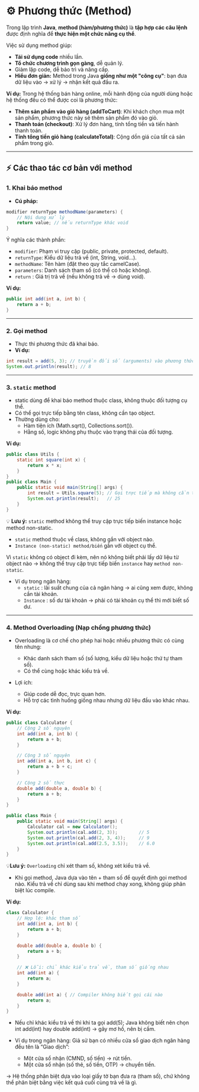 # ⚙️ Phương thức (Method)
Trong lập trình **Java**, **method (hàm/phương thức)** là **tập hợp các câu lệnh** được định nghĩa để **thực hiện một chức năng cụ thể**. 

Việc sử dụng method giúp:
- **Tái sử dụng code** nhiều lần.
- **Tổ chức chương trình gọn gàng**, dễ quản lý.
- Giảm lặp code, dễ bảo trì và nâng cấp.
- **Hiểu đơn giản:**   Method trong Java **giống như một "công cụ"**: bạn đưa dữ liệu vào → xử lý → nhận kết quả đầu ra.

**Ví dụ:**
Trong hệ thống bán hàng online, mỗi hành động của người dùng hoặc hệ thống đều có thể được coi là phương thức:

- **Thêm sản phẩm vào giỏ hàng (addToCart)**: Khi khách chọn mua một sản phẩm, phương thức này sẽ thêm sản phẩm đó vào giỏ.
- **Thanh toán (checkout)**: Xử lý đơn hàng, tính tổng tiền và tiến hành thanh toán.
- **Tính tổng tiền giỏ hàng (calculateTotal)**: Cộng dồn giá của tất cả sản phẩm trong giỏ.

---
## ⚡ Các thao tác cơ bản với method
### 1. Khai báo method
- **Cú pháp:**
```java
modifier returnType methodName(parameters) {
    // Nội dung xử lý
    return value; // nếu returnType khác void
}
```
Ý nghĩa các thành phần:

- `modifier`: Phạm vi truy cập (public, private, protected, default).
- `returnType`: Kiểu dữ liệu trả về (int, String, void...).
- `methodName`: Tên hàm (đặt theo quy tắc camelCase).
- `parameters`: Danh sách tham số (có thể có hoặc không).
- `return` : Giá trị trả về (nếu không trả về → dùng void).

**Ví dụ:**
```java
public int add(int a, int b) {
    return a + b;
}
```
---
### 2. Gọi method
- Thực thi phương thức đã khai báo.
- **Ví dụ:**
```java
int result = add(5, 3); // truyền đối số (arguments) vào phương thức.
System.out.println(result); // 8
```

---
### 3. `static` method
- static dùng để khai báo method thuộc class, không thuộc đối tượng cụ thể.
- Có thể gọi trực tiếp bằng tên class, không cần tạo object.
- Thường dùng cho:
  - Hàm tiện ích (Math.sqrt(), Collections.sort()).
  - Hằng số, logic không phụ thuộc vào trạng thái của đối tượng.

**Ví dụ:**
```java
public class Utils {
    static int square(int x) {
        return x * x;
    }
}
public class Main {
    public static void main(String[] args) {
        int result = Utils.square(5); // Gọi trực tiếp mà không cần tạo object
        System.out.println(result);   // 25
    }
}
```
💡 **Lưu ý:** `static` method không thể truy cập trực tiếp biến instance hoặc method non-static.
- `static` method thuộc về class, không gắn với object nào.
- `Instance (non-static) method/biến`  gắn với object cụ thể.

Vì `static` không có object đi kèm, nên nó không biết phải lấy dữ liệu từ object nào → không thể truy cập trực tiếp biến `instance` hay `method non-static`.

- Ví dụ trong ngân hàng:
   - `static` : lãi suất chung của cả ngân hàng → ai cũng xem được, không cần tài khoản.
   - `Instance` : số dư tài khoản → phải có tài khoản cụ thể thì mới biết số dư.

---
### 4. Method Overloading (Nạp chồng phương thức)
- Overloading là cơ chế cho phép hai hoặc nhiều phương thức có cùng tên nhưng:
  - Khác danh sách tham số (số lượng, kiểu dữ liệu hoặc thứ tự tham số).
  - Có thể cùng hoặc khác kiểu trả về.

- Lợi ích:
  - Giúp code dễ đọc, trực quan hơn.
  - Hỗ trợ các tình huống giống nhau nhưng dữ liệu đầu vào khác nhau.

**Ví dụ:**
```java
public class Calculator {
    // Cộng 2 số nguyên
    int add(int a, int b) {
        return a + b;
    }

    // Cộng 3 số nguyên
    int add(int a, int b, int c) {
        return a + b + c;
    }

    // Cộng 2 số thực
    double add(double a, double b) {
        return a + b;
    }
}

public class Main {
    public static void main(String[] args) {
        Calculator cal = new Calculator();
        System.out.println(cal.add(2, 3));        // 5
        System.out.println(cal.add(2, 3, 4));     // 9
        System.out.println(cal.add(2.5, 3.5));    // 6.0
    }
}
```
💡**Lưu ý:** `Overloading` chỉ xét tham số, không xét kiểu trả về.

- Khi gọi method, Java dựa vào tên + tham số để quyết định gọi method nào.
Kiểu trả về chỉ dùng sau khi method chạy xong, không giúp phân biệt lúc compile.

**Ví dụ:**
```java
class Calculator {
    // Hợp lệ: khác tham số
    int add(int a, int b) {
        return a + b;
    }

    double add(double a, double b) {
        return a + b;
    }

    // ❌ Lỗi: chỉ khác kiểu trả về, tham số giống nhau
    int add(int a) {
        return a;
    }

    double add(int a) { // Compiler không biết gọi cái nào
        return a;
    }
}
```
- Nếu chỉ khác kiểu trả về thì khi ta gọi add(5); Java không biết nên chọn int add(int) hay double add(int) → gây mơ hồ, nên bị cấm.

- Ví dụ trong ngân hàng:
Giả sử bạn có nhiều cửa sổ giao dịch ngân hàng đều tên là “Giao dịch”:
  - Một cửa sổ nhận (CMND, số tiền) → rút tiền.
  - Một cửa sổ nhận (số thẻ, số tiền, OTP) → chuyển tiền.

-> Hệ thống phân biệt dựa vào loại giấy tờ bạn đưa ra (tham số), chứ không thể phân biệt bằng việc kết quả cuối cùng trả về là gì.
